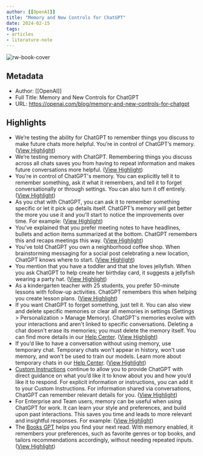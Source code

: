 ```yaml
---
author: [[OpenAI]]
title: "Memory and New Controls for ChatGPT"
date: 2024-02-15
tags: 
- articles
- literature-note
---
```

![rw-book-cover](https://openai.com/favicon.png)

## Metadata
- Author: [[OpenAI]]
- Full Title: Memory and New Controls for ChatGPT
- URL: https://openai.com/blog/memory-and-new-controls-for-chatgpt

## Highlights
- We’re testing the ability for ChatGPT to remember things you discuss to make future chats more helpful. You’re in control of ChatGPT’s memory. ([View Highlight](https://read.readwise.io/read/01hpmkw9xjbz0f1w4rs4kmbmq6))
- We’re testing memory with ChatGPT. Remembering things you discuss across all chats saves you from having to repeat information and makes future conversations more helpful. ([View Highlight](https://read.readwise.io/read/01hpmkweva7qqj60gdf3sr5e19))
- You're in control of ChatGPT's memory. You can explicitly tell it to remember something, ask it what it remembers, and tell it to forget conversationally or through settings. You can also turn it off entirely. ([View Highlight](https://read.readwise.io/read/01hpmkwj2qtwfhx17t2fq2632z))
- As you chat with ChatGPT, you can ask it to remember something specific or let it pick up details itself. ChatGPT’s memory will get better the more you use it and you'll start to notice the improvements over time. For example: ([View Highlight](https://read.readwise.io/read/01hpmkwqhcs638nxyzj61asavd))
- You’ve explained that you prefer meeting notes to have headlines, bullets and action items summarized at the bottom. ChatGPT remembers this and recaps meetings this way. ([View Highlight](https://read.readwise.io/read/01hpmkwwb425s9eww56evhnhba))
- You’ve told ChatGPT you own a neighborhood coffee shop. When brainstorming messaging for a social post celebrating a new location, ChatGPT knows where to start. ([View Highlight](https://read.readwise.io/read/01hpmkx2yat4hehhvn1md1aeky))
- You mention that you have a toddler and that she loves jellyfish. When you ask ChatGPT to help create her birthday card, it suggests a jellyfish wearing a party hat. ([View Highlight](https://read.readwise.io/read/01hpmkx6rx99bwdcrm0k5ykpxa))
- As a kindergarten teacher with 25 students, you prefer 50-minute lessons with follow-up activities. ChatGPT remembers this when helping you create lesson plans. ([View Highlight](https://read.readwise.io/read/01hpmkx561grcdy6cr1n1zh0w6))
- If you want ChatGPT to forget something, just tell it. You can also view and delete specific memories or clear all memories in settings (Settings > Personalization > Manage Memory). ChatGPT's memories evolve with your interactions and aren't linked to specific conversations. Deleting a chat doesn't erase its memories; you must delete the memory itself. You can find more details in our [Help Center](https://help.openai.com/en/articles/8590148-memory-faq). ([View Highlight](https://read.readwise.io/read/01hpmkxbbsw3b0zy92agsprahy))
- If you’d like to have a conversation without using memory, use temporary chat. Temporary chats won't appear in history, won't use memory, and won't be used to train our models. Learn more about temporary chats in our [Help Center](https://help.openai.com/en/articles/8914046-temporary-chat-faq). ([View Highlight](https://read.readwise.io/read/01hpmkxh5rxa4mfn13zte65fw9))
- [Custom Instructions](https://openai.com/blog/custom-instructions-for-chatgpt) continue to allow you to provide ChatGPT with direct guidance on what you’d like it to know about you and how you’d like it to respond. For explicit information or instructions, you can add it to your Custom Instructions. For information shared via conversations, ChatGPT can remember relevant details for you. ([View Highlight](https://read.readwise.io/read/01hpmkxjxp8jqt10zcy7hakbh6))
- For Enterprise and Team users, memory can be useful when using ChatGPT for work. It can learn your style and preferences, and build upon past interactions. This saves you time and leads to more relevant and insightful responses. For example: ([View Highlight](https://read.readwise.io/read/01hpmky5vwt7qrsaer2mrr0347))
- The [Books GPT](https://chat.openai.com/g/g-z77yDe7Vu-books) helps you find your next read. With memory enabled, it remembers your preferences, such as favorite genres or top books, and tailors recommendations accordingly, without needing repeated inputs. ([View Highlight](https://read.readwise.io/read/01hpmkyb7258pg2shgrg0tmpd5))
